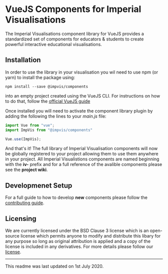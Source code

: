 # VueJS Components for Imperial Visualisations
The Imperial Visualisations component library for VueJS provides a standardized set of components for educators & students to create powerful interactive educational visualisations.

## Installation
In order to use the library in your visualisation you wil need to use npm (or yarn) to install the package using: 
```
npm install --save @impvis/components
```
into an empty project created using the VueJS CLI. For instructions on how to do that, follow the [official VueJS guide](https://cli.vuejs.org/guide/)

Once installed you will need to activate the component library plugin by adding the following the lines to your _main.js_ file:
```javascript
import Vue from "vue";
import ImpVis from "@impvis/components"

Vue.use(ImpVis);
```

And that's it! The full library of Imperial Visualisation components will now be globally registered to your project allowing them to use them anywhere in your project. All Imperial Visualistions components are named beginning with the **iv-** prefix and for a full reference of the avalible components please see the **project wiki**.

## Developmenet Setup
For a full guide to how to develop **new** components please follow the [contributing guide](./CONTRIBUTING.md).

## Licensing
We are currently licensed under the BSD Clause 3 license which is an open-source license which permits anyone to modify and distribute this libary for any purpose so long as original attribution is applied and a copy of the license is included in any derivatives. For more details please follow our [license](./LICENSE).

--- 
This readme was last updated on 1st July 2020. 